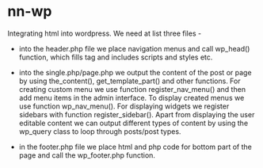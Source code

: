 # nn-wp
Integrating html into wordpress.
We need at list three files - 
- into the header.php file we place navigation menus and call wp_head() function, 
  which fills <head> tag and includes scripts and styles etc.
  
- into the single.php/page.php we output the content of the post or page by using the_content(), get_template_part() and other functions. 
  For creating custom menu we use function register_nav_menu() and then add menu items in the admin interface. 
  To display created menus we use function wp_nav_menu(). For displaying widgets we register sidebars with function register_sidebar().
  Apart from displaying the user editable content we can output different types of content 
  by using the wp_query class to loop through posts/post types.
  
- in the footer.php file we place html and php code for bottom part of the page and call the wp_footer.php function.
